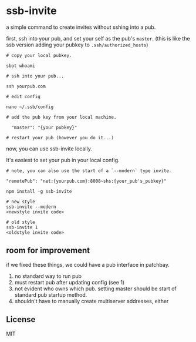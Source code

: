 # ssb-invite

a simple command to create invites without sshing into a pub.

first, ssh into your pub, and set your self as the pub's `master`.
(this is like the ssb version adding your pubkey to `.ssh/authorized_hosts`)

```
# copy your local pubkey.

sbot whoami

# ssh into your pub...

ssh yourpub.com

# edit config

nano ~/.ssb/config

# add the pub key from your local machine.

  "master": "{your pubkey}"

# restart your pub (however you do it...)
```

now, you can use ssb-invite locally.

It's easiest to set your pub in your local config.

```
# note, you can also use the start of a `--modern` type invite.

"remotePub": "net:{yourpub.com}:8008~shs:{your_pub's_pubkey}"

npm install -g ssb-invite

# new style
ssb-invite --modern
<newstyle invite code>

# old style
ssb-invite 1
<oldstyle invite code>
```

## room for improvement

if we fixed these things, we could have a pub interface in patchbay.

1. no standard way to run pub
2. must restart pub after updating config (see 1)
3. not evident who owns which pub. setting master should be start of standard pub startup method.
4. shouldn't have to manually create multiserver addresses, either

## License

MIT

